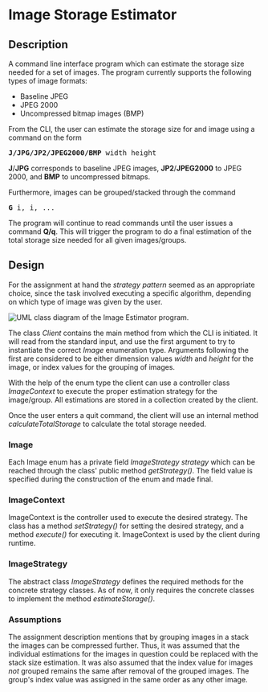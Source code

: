 # Image Storage Estimator

## Description
A command line interface program which can estimate the storage size needed for a set of images. The program currently supports the following types of image formats:
 - Baseline JPEG 
 - JPEG 2000 
 - Uncompressed bitmap images (BMP)

From the CLI, the user can estimate the storage size for and image using a command on the form

<pre><b>J/JPG/JP2/JPEG2000/BMP</b> width height</pre> 

__J__/__JPG__ corresponds to baseline JPEG images, __JP2__/__JPEG2000__ to JPEG 2000, and __BMP__ to uncompressed bitmaps. 

Furthermore, images can be grouped/stacked through the command 

<pre><b>G</b> i, i, ...</pre>

The program will continue to read commands until the user issues a command __Q/q__. This will trigger the program to do a final estimation of the total storage size needed for all given images/groups.

## Design 
For the assignment at hand the _strategy pattern_ seemed as an appropriate choice, since the task involved executing a specific algorithm, depending on which type of image was given by the user. 

![UML class diagram of the Image Estimator program.](storage-estimator/IMGStorageEstimator/IMGStorageEstimatorUML.png)

The class _Client_ contains the main method from which the CLI is initiated. It will read from the standard input, and use the first argument to try to instantiate the correct _Image_ enumeration type. Arguments following the first are considered to be either dimension values _width_ and _height_ for the image, or index values for the grouping of images. 

With the help of the enum type the client can use a controller class _ImageContext_ to execute the proper estimation strategy for the image/group. All estimations are stored in a collection created by the client.

Once the user enters a quit command, the client will use an internal method _calculateTotalStorage_ to calculate the total storage needed.

### Image

Each Image enum has a private field _ImageStrategy strategy_ which can be reached through the class' public method _getStrategy()_. The field value is specified during the construction of the enum and made final. 

### ImageContext

ImageContext is the controller used to execute the desired strategy. The class has a method _setStrategy()_ for setting the desired strategy, and a method _execute()_ for executing it. ImageContext is used by the client during runtime.

### ImageStrategy

The abstract class _ImageStrategy_ defines the required methods for the concrete strategy classes. As of now, it only requires the concrete classes to implement the method _estimateStorage()_.

### Assumptions

The assignment description mentions that by grouping images in a stack the images can be compressed further. Thus, it was assumed that the individual estimations for the images in question could be replaced with the stack size estimation. It was also assumed that the index value for images _not_ grouped remains the same after removal of the grouped images. The group's index value was assigned in the same order as any other image. 
